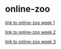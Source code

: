 # online-zoo

[link to online-zoo week 1](https://guliaisaeva.github.io/online-zoo/pages/main/index.html)

[link to online-zoo week 2](https://guliaisaeva.github.io/online-zoo/pages/donate/donate.html)

[link to online-zoo week 3](https://guliaisaeva.github.io/online-zoo/pages/main/index.html)
